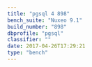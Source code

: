```yaml
---
title: "pgsql 4 898"
bench_suite: "Nuxeo 9.1"
build_number: "898"
dbprofile: "pgsql"
classifier: ""
date: 2017-04-26T17:29:21
type: "bench"
---
```

